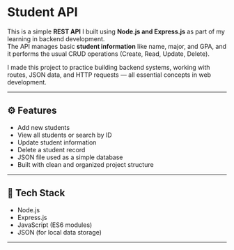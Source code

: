 # Student API

This is a simple **REST API** I built using **Node.js and Express.js** as part of my learning in backend development.  
The API manages basic **student information** like name, major, and GPA, and it performs the usual CRUD operations (Create, Read, Update, Delete).

I made this project to practice building backend systems, working with routes, JSON data, and HTTP requests — all essential concepts in web development.

---

## ⚙️ Features
- Add new students  
- View all students or search by ID  
- Update student information  
- Delete a student record  
- JSON file used as a simple database  
- Built with clean and organized project structure  

---

## 🧠 Tech Stack
- Node.js  
- Express.js  
- JavaScript (ES6 modules)  
- JSON (for local data storage)

---


